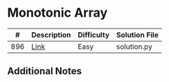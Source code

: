 # Monotonic Array
| #   | Description                                            | Difficulty | Solution File |
| --- | ------------------------------------------------------ | ---------- | ------------- |
| 896 | [Link](https://leetcode.com/problems/monotonic-array/) | Easy       | solution.py   |

## Additional Notes
